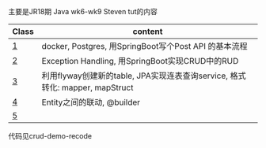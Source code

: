 主要是JR18期 Java wk6-wk9 Steven tut的内容



| Class | content |
| ----- | ------- |
| [1](./SpringBoot1.md) | docker, Postgres, 用SpringBoot写个Post API 的基本流程 |
| [2](./SpringBoot2.md) | Exception Handling, 用SpringBoot实现CRUD中的RUD |
| [3](./SpringBoot3.md) | 利用flyway创建新的table, JPA实现连表查询service,  格式转化: mapper, mapStruct |
| [4](./SpringBoot4.md) | Entity之间的联动, @builder |
| [5](./SpringBoot5.md) |  |



代码见crud-demo-recode


